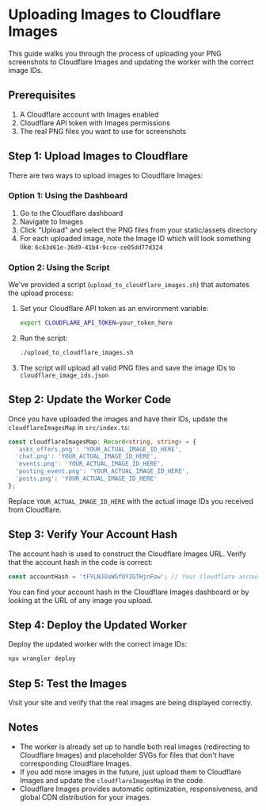 # Uploading Images to Cloudflare Images

This guide walks you through the process of uploading your PNG screenshots to Cloudflare Images and updating the worker with the correct image IDs.

## Prerequisites

1. A Cloudflare account with Images enabled
2. Cloudflare API token with Images permissions
3. The real PNG files you want to use for screenshots

## Step 1: Upload Images to Cloudflare

There are two ways to upload images to Cloudflare Images:

### Option 1: Using the Dashboard

1. Go to the Cloudflare dashboard
2. Navigate to Images
3. Click "Upload" and select the PNG files from your static/assets directory
4. For each uploaded image, note the Image ID which will look something like:
   `6c63d61e-36d9-41b4-9cce-ce05dd77d324`

### Option 2: Using the Script

We've provided a script (`upload_to_cloudflare_images.sh`) that automates the upload process:

1. Set your Cloudflare API token as an environment variable:
   ```bash
   export CLOUDFLARE_API_TOKEN=your_token_here
   ```

2. Run the script:
   ```bash
   ./upload_to_cloudflare_images.sh
   ```

3. The script will upload all valid PNG files and save the image IDs to `cloudflare_image_ids.json`

## Step 2: Update the Worker Code

Once you have uploaded the images and have their IDs, update the `cloudflareImagesMap` in `src/index.ts`:

```typescript
const cloudflareImagesMap: Record<string, string> = {
  'asks_offers.png': 'YOUR_ACTUAL_IMAGE_ID_HERE',
  'chat.png': 'YOUR_ACTUAL_IMAGE_ID_HERE',
  'events.png': 'YOUR_ACTUAL_IMAGE_ID_HERE',
  'posting_event.png': 'YOUR_ACTUAL_IMAGE_ID_HERE',
  'posts.png': 'YOUR_ACTUAL_IMAGE_ID_HERE'
};
```

Replace `YOUR_ACTUAL_IMAGE_ID_HERE` with the actual image IDs you received from Cloudflare.

## Step 3: Verify Your Account Hash

The account hash is used to construct the Cloudflare Images URL. Verify that the account hash in the code is correct:

```typescript
const accountHash = 'tFYLNJOaWGfOYZGTHjnFow'; // Your Cloudflare account hash
```

You can find your account hash in the Cloudflare Images dashboard or by looking at the URL of any image you upload.

## Step 4: Deploy the Updated Worker

Deploy the updated worker with the correct image IDs:

```bash
npx wrangler deploy
```

## Step 5: Test the Images

Visit your site and verify that the real images are being displayed correctly.

## Notes

- The worker is already set up to handle both real images (redirecting to Cloudflare Images) and placeholder SVGs for files that don't have corresponding Cloudflare Images.
- If you add more images in the future, just upload them to Cloudflare Images and update the `cloudflareImagesMap` in the code.
- Cloudflare Images provides automatic optimization, responsiveness, and global CDN distribution for your images.